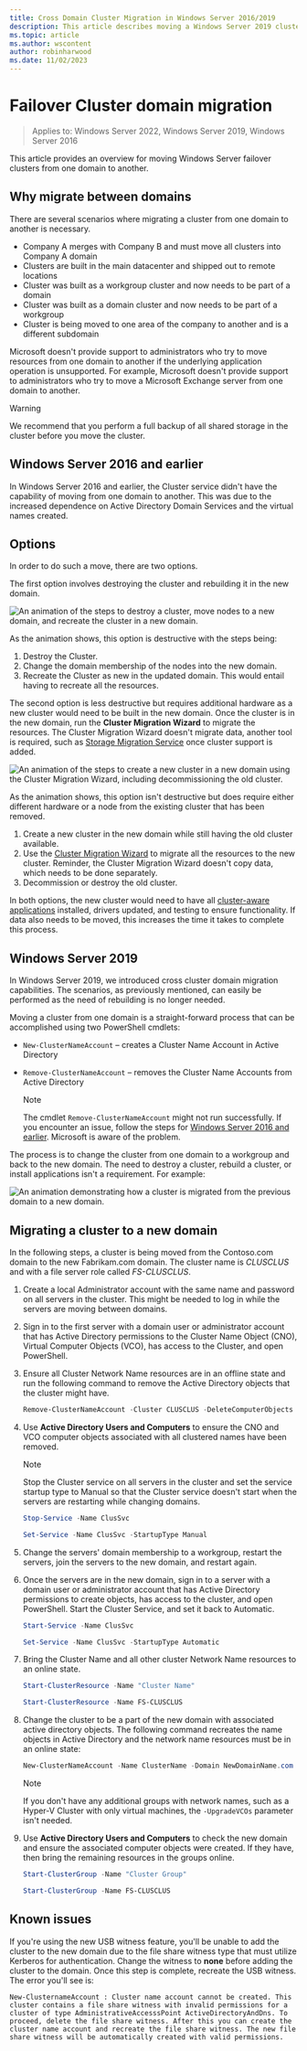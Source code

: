 ```yaml
---
title: Cross Domain Cluster Migration in Windows Server 2016/2019
description: This article describes moving a Windows Server 2019 cluster from one domain to another
ms.topic: article
ms.author: wscontent
author: robinharwood
ms.date: 11/02/2023
---
```

# Failover Cluster domain migration

>Applies to: Windows Server 2022, Windows Server 2019, Windows Server 2016

This article provides an overview for moving Windows Server failover clusters from one domain to another.

## Why migrate between domains

There are several scenarios where migrating a cluster from one domain to another is necessary.

- Company A merges with Company B and must move all clusters into Company A domain
- Clusters are built in the main datacenter and shipped out to remote locations
- Cluster was built as a workgroup cluster and now needs to be part of a domain
- Cluster was built as a domain cluster and now needs to be part of a workgroup
- Cluster is being moved to one area of the company to another and is a different subdomain

Microsoft doesn't provide support to administrators who try to move resources from one domain to another if the underlying application operation is unsupported. For example, Microsoft doesn't provide support to administrators who try to move a Microsoft Exchange server from one domain to another.

   > [!WARNING]
   > We recommend that you perform a full backup of all shared storage in the cluster before you move the cluster.

## Windows Server 2016 and earlier

In Windows Server 2016 and earlier, the Cluster service didn't have the capability of moving from one domain to another. This was due to the increased dependence on Active Directory Domain Services and the virtual names created.

## Options

In order to do such a move, there are two options.

The first option involves destroying the cluster and rebuilding it in the new domain.

![An animation of the steps to destroy a cluster, move nodes to a new domain, and recreate the cluster in a new domain.](media/Cross-Domain-Cluster-Migration/Cross-Cluster-Domain-Migration-1.gif)

As the animation shows, this option is destructive with the steps being:

1. Destroy the Cluster.
2. Change the domain membership of the nodes into the new domain.
3. Recreate the Cluster as new in the updated domain. This would entail having to recreate all the resources.

The second option is less destructive but requires additional hardware as a new cluster would need to be built in the new domain. Once the cluster is in the new domain, run the **Cluster Migration Wizard** to migrate the resources. The Cluster Migration Wizard doesn't migrate data, another tool is required, such as [Storage Migration Service](../storage/storage-migration-service/overview.md) once cluster support is added.

![An animation of the steps to create a new cluster in a new domain using the Cluster Migration Wizard, including decommissioning the old cluster.](media/Cross-Domain-Cluster-Migration/Cross-Cluster-Domain-Migration-2.gif)

As the animation shows, this option isn't destructive but does require either different hardware or a node from the existing cluster that has been removed.

1. Create a new cluster in the new domain while still having the old cluster available.
2. Use the [Cluster Migration Wizard](/previous-versions/windows/it-pro/windows-server-2008-R2-and-2008/cc754481(v=ws.10)) to migrate all the resources to the new cluster. Reminder, the Cluster Migration Wizard doesn't copy data, which needs to be done separately.
3. Decommission or destroy the old cluster.

In both options, the new cluster would need to have all [cluster-aware applications](/previous-versions/windows/desktop/mscs/cluster-aware-applications) installed, drivers updated, and testing to ensure functionality. If data also needs to be moved, this increases the time it takes to complete this process.

## Windows Server 2019

In Windows Server 2019, we introduced cross cluster domain migration capabilities. The scenarios, as previously mentioned, can easily be performed as the need of rebuilding is no longer needed.

Moving a cluster from one domain is a straight-forward process that can be accomplished using two PowerShell cmdlets:

- `New-ClusterNameAccount` – creates a Cluster Name Account in Active Directory
- `Remove-ClusterNameAccount` – removes the Cluster Name Accounts from Active Directory

   > [!NOTE]
   > The cmdlet `Remove-ClusterNameAccount` might not run successfully. If you encounter an issue, follow the steps for [Windows Server 2016 and earlier](#windows-server-2016-and-earlier). Microsoft is aware of the problem.

The process is to change the cluster from one domain to a workgroup and back to the new domain. The need to destroy a cluster, rebuild a cluster, or install applications isn't a requirement. For example:

![An animation demonstrating how a cluster is migrated from the previous domain to a new domain.](media/Cross-Domain-Cluster-Migration/Cross-Cluster-Domain-Migration-3.gif)

## Migrating a cluster to a new domain

In the following steps, a cluster is being moved from the Contoso.com domain to the new Fabrikam.com domain. The cluster name is *CLUSCLUS* and with a file server role called *FS-CLUSCLUS*.

1. Create a local Administrator account with the same name and password on all servers in the cluster. This might be needed to log in while the servers are moving between domains.
2. Sign in to the first server with a domain user or administrator account that has Active Directory permissions to the Cluster Name Object (CNO), Virtual Computer Objects (VCO), has access to the Cluster, and open PowerShell.
3. Ensure all Cluster Network Name resources are in an offline state and run the following command to remove the Active Directory objects that the cluster might have.

   ```powershell
   Remove-ClusterNameAccount -Cluster CLUSCLUS -DeleteComputerObjects
   ```

4. Use **Active Directory Users and Computers** to ensure the CNO and VCO computer objects associated with all clustered names have been removed.

   > [!NOTE]
   > Stop the Cluster service on all servers in the cluster and set the service startup type to Manual so that the Cluster service doesn't start when the servers are restarting while changing domains.

   ```powershell
   Stop-Service -Name ClusSvc

   Set-Service -Name ClusSvc -StartupType Manual
   ```

5. Change the servers' domain membership to a workgroup, restart the servers, join the servers to the new domain, and restart again.
6. Once the servers are in the new domain, sign in to a server with a domain user or administrator account that has Active Directory permissions to create objects, has access to the cluster, and open PowerShell. Start the Cluster Service, and set it back to Automatic.

   ```powershell
   Start-Service -Name ClusSvc

   Set-Service -Name ClusSvc -StartupType Automatic
   ```

7. Bring the Cluster Name and all other cluster Network Name resources to an online state.

   ```powershell
   Start-ClusterResource -Name "Cluster Name"

   Start-ClusterResource -Name FS-CLUSCLUS
   ```

8. Change the cluster to be a part of the new domain with associated active directory objects. The following command recreates the name objects in Active Directory and the network name resources must be in an online state:

   ```powershell
   New-ClusterNameAccount -Name ClusterName -Domain NewDomainName.com -UpgradeVCOs
   ```

    >[!NOTE]
    >If you don't have any additional groups with network names, such as a Hyper-V Cluster with only virtual machines, the `-UpgradeVCOs` parameter isn't needed.

9. Use **Active Directory Users and Computers** to check the new domain and ensure the associated computer objects were created. If they have, then bring the remaining resources in the groups online.

   ```powershell
   Start-ClusterGroup -Name "Cluster Group"

   Start-ClusterGroup -Name FS-CLUSCLUS
   ```

## Known issues

If you're using the new USB witness feature, you'll be unable to add the cluster to the new domain due to the file share witness type that must utilize Kerberos for authentication. Change the witness to **none** before adding the cluster to the domain. Once this step is complete, recreate the USB witness. The error you'll see is:

```
New-ClusternameAccount : Cluster name account cannot be created. This cluster contains a file share witness with invalid permissions for a cluster of type AdministrativeAccesssPoint ActiveDirectoryAndDns. To proceed, delete the file share witness. After this you can create the cluster name account and recreate the file share witness. The new file share witness will be automatically created with valid permissions.
```
